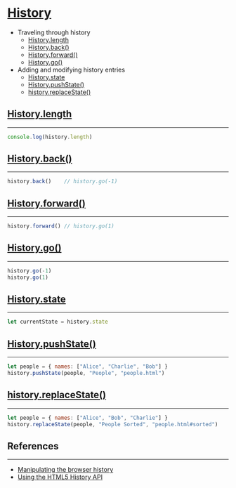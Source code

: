 # [History](https://developer.mozilla.org/en-US/docs/Web/API/History)

* Traveling through history
  * [History.length](#historylength)
  * [History.back()](#historyback)
  * [History.forward()](#historyforward)
  * [History.go()](#historygo)
* Adding and modifying history entries
  * [History.state](#historystate)
  * [History.pushState()](#historypushState)
  * [history.replaceState()](#historyreplaceState)

## [History.length](https://developer.mozilla.org/en-US/docs/Web/API/History/length)
---

```js
console.log(history.length)
```

## [History.back()](https://developer.mozilla.org/en-US/docs/Web/API/History)
---

```js
history.back()    // history.go(-1)
```

## [History.forward()](https://developer.mozilla.org/en-US/docs/Web/API/History)
---

```js
history.forward() // history.go(1)
```

## [History.go()](https://developer.mozilla.org/en-US/docs/Web/API/History)
---

```js
history.go(-1)
history.go(1)
```

## [History.state](https://developer.mozilla.org/en-US/docs/Web/API/History)
---

```js
let currentState = history.state
```

## [History.pushState()](https://developer.mozilla.org/en-US/docs/Web/API/History/pushState)
---

```js
let people = { names: ["Alice", "Charlie", "Bob"] }
history.pushState(people, "People", "people.html")
```

## [history.replaceState()](https://developer.mozilla.org/en-US/docs/Web/API/History)
---

```js
let people = { names: ["Alice", "Bob", "Charlie"] }
history.replaceState(people, "People Sorted", "people.html#sorted")
```

## References
---

* [Manipulating the browser history](https://developer.mozilla.org/en-US/docs/Web/API/History_API)
* [Using the HTML5 History API](https://css-tricks.com/using-the-html5-history-api/)